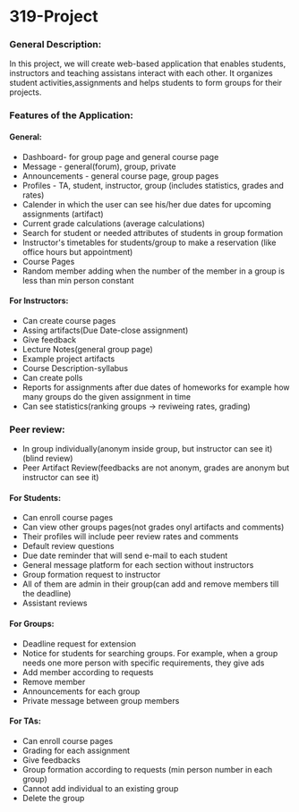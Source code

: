 # 319-Project
### General Description: ###
In this project, we will create web-based application that enables students, instructors and teaching assistans interact with each other. It organizes student activities,assignments and helps students to form groups for their projects.
### Features of the Application:
#### General:
* Dashboard- for group page and general course page
* Message - general(forum), group, private
* Announcements - general course page, group pages 
* Profiles - TA, student, instructor, group (includes statistics, grades and rates)
* Calender in which the user can see his/her due dates for upcoming assignments (artifact)
* Current grade calculations (average calculations)
* Search for student or needed attributes of students in group formation
* Instructor's timetables for students/group to make a reservation (like office hours but appointment)
* Course Pages
* Random member adding when the number of the member in a group is less than min person constant

#### For Instructors:
* Can create course pages
* Assing artifacts(Due Date-close assignment)
* Give feedback
* Lecture Notes(general group page)
* Example project artifacts
* Course Description-syllabus
* Can create polls 
* Reports for assignments after due dates of homeworks for example how many groups do the given assignment in time
* Can see statistics(ranking groups -> reviweing rates, grading)

### Peer review:
* In group individually(anonym inside group, but instructor can see it)(blind review)
* Peer Artifact Review(feedbacks are not anonym, grades are anonym but instructor can see it)

#### For Students:
* Can enroll course pages
* Can view other groups pages(not grades onyl artifacts and comments)
* Their profiles will include peer review rates and comments
* Default review questions 
* Due date reminder that will send e-mail to each student
* General message platform for each section without instructors
* Group formation request to instructor 
* All of them are admin in their group(can add and remove members till the deadline)
* Assistant reviews

#### For Groups:
* Deadline request for extension
* Notice for students for searching groups. For example, when a group needs one more person with specific requirements, they give ads
* Add member according to requests
* Remove member 
* Announcements for each group
* Private message between group members

#### For TAs:
* Can enroll course pages
* Grading for each assignment
* Give feedbacks
* Group formation according to requests (min person number in each group)
* Cannot add individual to an existing group
* Delete the group

